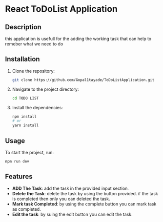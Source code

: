 # React ToDoList Application
## Description
 this application is usefull for the adding the working task that can help to remeber what we need to do

## Installation
1. Clone the repository:
    ```bash
    git clone https://github.com/Gopal1tayade/ToDoListApplication.git
    ```
2. Navigate to the project directory:
    ```bash
    cd TODO LIST
    ```
3. Install the dependencies:
    ```bash
    npm install
    # or
    yarn install
    ```

## Usage
To start the project, run:

```bash
npm run dev
```

## Features 
- **ADD The Task**: add the task in the provided input section.
- **Delete the Task**: delete the task by using the button provided. if the task is completed then only you can deleted the task.
- **Mark task Completed**: by using the complete button you can mark task as completed.
- **Edit the task**: by suing the edit button you can edit the task.


